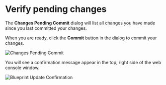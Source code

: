# Verify pending changes

The **Changes Pending Commit** dialog will list all changes you have made since you last committed your changes. 

When you are ready, click the **Commit** button in the dialog to commit your changes.

![Changes Pending Commit](/rhel-labs/scenarios/imagebuilder/assets/Changes-Pending-Commit.png)

You will see a confirmation message appear in the top, right side of the 
web console window.

![Blueprint Update Confirmation](/rhel-labs/scenarios/imagebuilder/assets/Blueprint-change-confirm.png)
